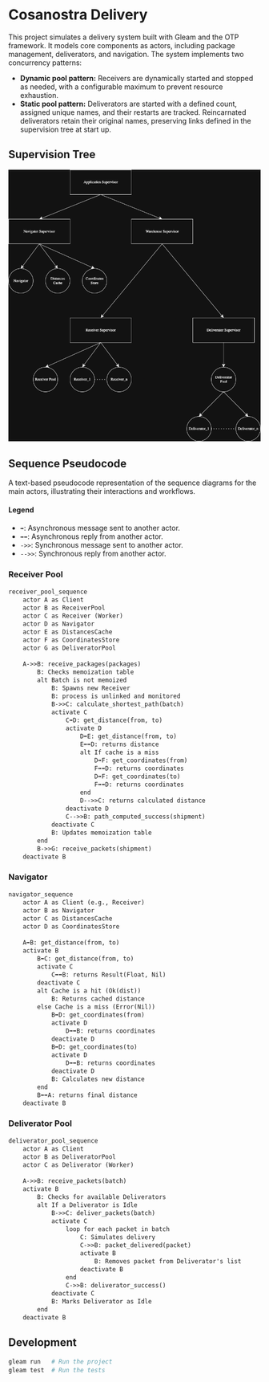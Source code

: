 # Cosanostra Delivery

This project simulates a delivery system built with Gleam and the OTP framework. It models core components as actors, including package management, deliverators, and navigation. The system implements two concurrency patterns:

- **Dynamic pool pattern:** Receivers are dynamically started and stopped as needed, with a configurable maximum to prevent resource exhaustion.
- **Static pool pattern:** Deliverators are started with a defined count, assigned unique names, and their restarts are tracked. Reincarnated deliverators retain their original names, preserving links defined in the supervision tree at start up.



## Supervision Tree

![Supervision Tree](src/assets/cosanostra-supervision-tree.png)


## Sequence Pseudocode
A text-based pseudocode representation of the sequence diagrams for the main actors, illustrating their interactions and workflows.

#### Legend
- `➡`: Asynchronous message sent to another actor.
- `➡➡`: Asynchronous reply from another actor.
- `->>`: Synchronous message sent to another actor.
- `-->>`: Synchronous reply from another actor.

### Receiver Pool

```
receiver_pool_sequence
    actor A as Client
    actor B as ReceiverPool
    actor C as Receiver (Worker)
    actor D as Navigator
    actor E as DistancesCache
    actor F as CoordinatesStore
    actor G as DeliveratorPool

    A->>B: receive_packages(packages)    
        B: Checks memoization table
        alt Batch is not memoized
            B: Spawns new Receiver
            B: process is unlinked and monitored 
            B->>C: calculate_shortest_path(batch)
            activate C
                C➡D: get_distance(from, to)
                activate D
                    D➡E: get_distance(from, to)
                    E➡➡D: returns distance
                    alt If cache is a miss
                        D➡F: get_coordinates(from)
                        F➡➡D: returns coordinates
                        D➡F: get_coordinates(to)
                        F➡➡D: returns coordinates
                    end
                    D-->>C: returns calculated distance
                deactivate D
                C-->>B: path_computed_success(shipment)
            deactivate C
            B: Updates memoization table
        end
        B->>G: receive_packets(shipment)
    deactivate B
```

### Navigator

```
navigator_sequence
    actor A as Client (e.g., Receiver)
    actor B as Navigator
    actor C as DistancesCache
    actor D as CoordinatesStore

    A➡B: get_distance(from, to)
    activate B
        B➡C: get_distance(from, to)
        activate C
            C➡➡B: returns Result(Float, Nil)
        deactivate C
        alt Cache is a hit (Ok(dist))
            B: Returns cached distance
        else Cache is a miss (Error(Nil))
            B➡D: get_coordinates(from)
            activate D
                D➡➡B: returns coordinates
            deactivate D
            B➡D: get_coordinates(to)
            activate D
                D➡➡B: returns coordinates
            deactivate D
            B: Calculates new distance
        end
        B➡➡A: returns final distance
    deactivate B
```

### Deliverator Pool

```
deliverator_pool_sequence
    actor A as Client
    actor B as DeliveratorPool
    actor C as Deliverator (Worker)

    A->>B: receive_packets(batch)
    activate B
        B: Checks for available Deliverators
        alt If a Deliverator is Idle
            B->>C: deliver_packets(batch)
            activate C
                loop for each packet in batch
                    C: Simulates delivery
                    C->>B: packet_delivered(packet)
                    activate B
                        B: Removes packet from Deliverator's list
                    deactivate B
                end
                C->>B: deliverator_success()
            deactivate C
            B: Marks Deliverator as Idle
        end
    deactivate B
```

## Development

```sh
gleam run   # Run the project
gleam test  # Run the tests
```
